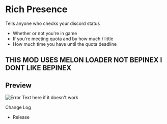 # Rich Presence 

Tells anyone who checks your discord status

- Whether or not you're in game
- If you're meeting quota and by how much / little
- How much time you have until the quota deadline

## THIS MOD USES MELON LOADER NOT BEPINEX I DONT LIKE BEPINEX

Preview
-

![Error Text here if it doesn't work](https://media.discordapp.net/attachments/821903622275203073/1174171511104475246/kyTJ9vQ.png?ex=65669f6f&is=65542a6f&hm=22896081743ad7ddceb463c6a6f38b0669d9e34a56c9a8f9efde4d1cc80f0f94&=&width=572&height=236)


Change Log
- Release

